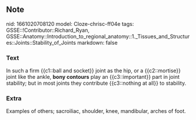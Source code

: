 ## Note
nid: 1661020708120
model: Cloze-chrisc-ff04e
tags: GSSE::!Contributor::Richard_Ryan, GSSE::Anatomy::Introduction_to_regional_anatomy::1._Tissues_and_Structures::Joints::Stability_of_Joints
markdown: false

### Text
<div class="toggle">
  In such a firm {{c1::ball and socket}} joint as the hip, or a
  {{c2::mortise}} joint like the ankle, <strong>bony
  contours</strong> play an {{c3::important}} part in joint
  stability; but in most joints they contribute {{c3::nothing at
  all}} to stability.
</div>

### Extra
<p id="1aade337-3b04-42c7-8461-be0675b9ccd3" class="">Examples of
others; sacroiliac, shoulder, knee, mandibular, arches of foot.
